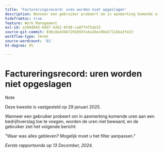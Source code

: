 ```yaml
---
title: 'Factureringsrecord: uren worden niet opgeslagen'
description: Wanneer een gebruiker probeert om in aanmerking komende uren aan een bedrijfsverslag toe te voegen, worden de uren niet bewaard, en de gebruiker ziet een bericht.
hidefromtoc: true
feature: Work Management
exl-id: a199d943-69d7-4262-8fd8-ca8ff4f5ab33
source-git-commit: 838c8ed34b72916597a4a28ec00a5711bba3fe23
workflow-type: tm+mt
source-wordcount: '81'
ht-degree: 0%

---
```


# Factureringsrecord: uren worden niet opgeslagen

>[!NOTE]
>
>Deze kwestie is vastgesteld op 29 januari 2025.

Wanneer een gebruiker probeert om in aanmerking komende uren aan een bedrijfsverslag toe te voegen, worden de uren niet bewaard, en de gebruiker ziet het volgende bericht:

&quot;Waar was alles gebleven? Mogelijk moet u het filter aanpassen.&quot;

_Eerste rapporteerde op 13 December, 2024._
